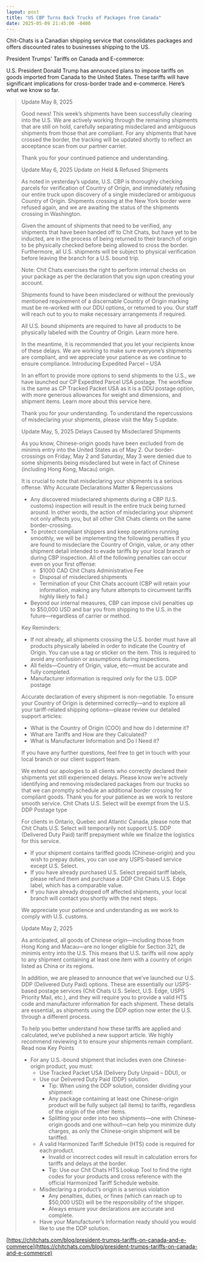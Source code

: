 ```yaml
---
layout: post
title: "US CBP Turns Back Trucks of Packages from Canada"
date: 2025-05-09 21:45:00 -0400
---
```


Chit-Chats is a Canadian shipping service that consolidates packages and offers discounted rates to businesses shipping to the US.

President Trumps' Tariffs on Canada and E-commerce:

U.S. President Donald Trump has announced plans to impose tariffs on goods imported from Canada to the United States. These tariffs will have significant implications for cross-border trade and e-commerce. Here’s what we know so far.


> Update May 8, 2025
> 
> Good news! This week’s shipments have been successfully clearing into the U.S. We are actively working through the remaining shipments that are still on hold, carefully separating misdeclared and ambiguous shipments from those that are compliant. For any shipments that have crossed the border, the tracking will be updated shortly to reflect an acceptance scan from our partner carrier. 
> 
> Thank you for your continued patience and understanding.
> 
> Update May 6, 2025
> Update on Held & Refused Shipments
> 
> As noted in yesterday’s update, U.S. CBP is thoroughly checking parcels for verification of Country of Origin, and immediately refusing our entire truck upon discovery of a single misdeclared or ambiguous Country of Origin. Shipments crossing at the New York border were refused again, and we are awaiting the status of the shipments crossing in Washington.
> 
> Given the amount of shipments that need to be verified, any shipments that have been handed off to Chit Chats, but have yet to be inducted, are in the process of being returned to their branch of origin to be physically checked before being allowed to cross the border. Furthermore, all U.S. shipments will be subject to physical verification before leaving the branch for a U.S. bound trip.
> 
> Note: Chit Chats exercises the right to perform internal checks on your package as per the declaration that you sign upon creating your account. 
> 
> Shipments found to have been misdeclared or without the previously mentioned requirement of a discernable Country of Origin marking must be re-worked with our DDU options, or returned to you. Our staff will reach out to you to make necessary arrangements if required.
> 
> All U.S. bound shipments are required to have all products to be physically labeled with the Country of Origin. Learn more here.
> 
> In the meantime, it is recommended that you let your recipients know of these delays. We are working to make sure everyone’s shipments are compliant, and we appreciate your patience as we continue to ensure compliance.
> Introducing Expedited Parcel – USA
> 
> In an effort to provide more options to send shipments to the U.S., we have launched our CP Expedited Parcel USA postage. The workflow is the same as CP Tracked Packet USA as it is a DDU postage option, with more generous allowances for weight and dimensions, and shipment items. Learn more about this service here.
> 
> Thank you for your understanding. To understand the repercussions of misdeclaring your shipments, please visit the May 5 update.
> 
> Update May, 5, 2025
> Delays Caused by Misdeclared Shipments
> 
> As you know, Chinese-origin goods have been excluded from de minimis entry into the United States as of May 2. Our border-crossings on Friday, May 2 and Saturday, May 3 were denied due to some shipments being misdeclared but were in fact of Chinese (including Hong Kong, Macau) origin.
> 
> It is crucial to note that misdeclaring your shipments is a serious offense. 
> Why Accurate Declarations Matter & Repercussions
> 
> - Any discovered misdeclared shipments during a CBP (U.S. customs) inspection will result in the entire truck being turned around. In other words, the action of misdeclaring your shipment not only affects you, but all other Chit Chats clients on the same border-crossing.
> - To protect compliant shippers and keep operations running smoothly, we will be implementing the following penalties if you are found to misdeclare the Country of Origin, value, or any other shipment detail intended to evade tariffs by your local branch or during CBP inspection. All of the following penalties can occur even on your first offense:
>   - $1000 CAD Chit Chats Administrative Fee
>   - Disposal of misdeclared shipments
>   - Termination of your Chit Chats account (CBP will retain your information, making any future attempts to circumvent tariffs highly likely to fail.)
> - Beyond our internal measures, CBP can impose civil penalties up to $50,000 USD and bar you from shipping to the U.S. in the future—regardless of carrier or method.
> 
> Key Reminders:
> 
> - If not already, all shipments crossing the U.S. border must have all products physically labeled in order to indicate the Country of Origin. You can use a tag or sticker on the item. This is required to avoid any confusion or assumptions during inspections.
> - All fields—Country of Origin, value, etc—must be accurate and fully completed.
> - Manufacturer information is required only for the U.S. DDP postage
> 
> Accurate declaration of every shipment is non-negotiable. To ensure your Country of Origin is determined correctly—and to explore all your tariff-related shipping options—please review our detailed support articles:
> 
> - What is the Country of Origin (COO) and how do I determine it?
> - What are Tariffs and How are they Calculated?
> - What is Manufacturer Information and Do I Need it?
> 
> If you have any further questions, feel free to get in touch with your local branch or our client support team.
> 
> We extend our apologies to all clients who correctly declared their shipments yet still experienced delays. Please know we’re actively identifying and removing misdeclared packages from our trucks so that we can promptly schedule an additional border crossing for compliant goods. Thank you for your patience as we work to restore smooth service.
> Chit Chats U.S. Select will be exempt from the U.S. DDP Postage type
> 
> For clients in Ontario, Quebec and Atlantic Canada, please note that Chit Chats U.S. Select will temporarily not support U.S. DDP (Delivered Duty Paid) tariff prepayment while we finalize the logistics for this service.
> 
> - If your shipment contains tariffed goods (Chinese-origin) and you wish to prepay duties, you can use any USPS-based service except U.S. Select.
> - If you have already purchased U.S. Select prepaid tariff labels, please refund them and purchase a DDP Chit Chats U.S. Edge label, which has a comparable value.
> - If you have already dropped off affected shipments, your local branch will contact you shortly with the next steps.
> 
> We appreciate your patience and understanding as we work to comply with U.S. customs.
> 
> Update May 2, 2025
> 
> As anticipated, all goods of Chinese origin—including those from Hong Kong and Macau—are no longer eligible for Section 321, de minimis entry into the U.S. This means that U.S. tariffs will now apply to any shipment containing at least one item with a country of origin listed as China or its regions.
> 
> In addition, we are pleased to announce that we’ve launched our U.S. DDP (Delivered Duty Paid) options. These are essentially our USPS-based postage services (Chit Chats U.S. Select, U.S. Edge, USPS Priority Mail, etc.), and they will require you to provide a valid HTS code and manufacturer information for each shipment. These details are essential, as shipments using the DDP option now enter the U.S. through a different process.
> 
> To help you better understand how these tariffs are applied and calculated, we’ve published a new support article. We highly recommend reviewing it to ensure your shipments remain compliant.
> Read now
> Key Points
> 
> - For any U.S.-bound shipment that includes even one Chinese-origin product, you must:
>   - Use Tracked Packet USA (Delivery Duty Unpaid – DDU), or
>   - Use our Delivered Duty Paid (DDP) solution.
>     - Tip: When using the DDP solution, consider dividing your shipment:
>     - Any package containing at least one Chinese-origin product will be fully subject (all items) to tariffs, regardless of the origin of the other items.
>     - Splitting your order into two shipments—one with Chinese-origin goods and one without—can help you minimize duty charges, as only the Chinese-origin shipment will be tariffed.
>   - A valid Harmonized Tariff Schedule (HTS) code is required for each product.
>     - Invalid or incorrect codes will result in calculation errors for tariffs and delays at the border.
>     - Tip: Use our Chit Chats HTS Lookup Tool to find the right codes for your products and cross reference with the official Harmonized Tariff Schedule website.
>   - Misdeclaring a product’s origin is a serious violation
>     - Any penalties, duties, or fines (which can reach up to $50,000 USD) will be the responsibility of the shipper.
>     - Always ensure your declarations are accurate and complete.
>   - Have your Manufacturer’s Information ready should you would like to use the DDP solution.

[https://chitchats.com/blog/president-trumps-tariffs-on-canada-and-e-commerce](https://chitchats.com/blog/president-trumps-tariffs-on-canada-and-e-commerce)

